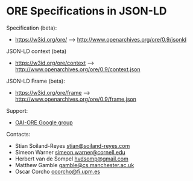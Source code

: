 ORE Specifications in JSON-LD
=============================

Specification (beta):
* https://w3id.org/ore/ --> http://www.openarchives.org/ore/0.9/jsonld

JSON-LD context (beta)
* https://w3id.org/ore/context --> http://www.openarchives.org/ore/0.9/context.json

JSON-LD Frame (beta):
* https://w3id.org/ore/frame --> http://www.openarchives.org/ore/0.9/frame.json

Support:
* [OAI-ORE Google group](https://groups.google.com/forum/#!forum/oai-ore)

Contacts: 
* Stian Soiland-Reyes <stian@soiland-reyes.com>
* Simeon Warner <simeon.warner@cornell.edu>
* Herbert van de Sompel <hvdsomp@gmail.com>
* Matthew Gamble <gamble@cs.manchester.ac.uk>
* Oscar Corcho <ocorcho@fi.upm.es>

